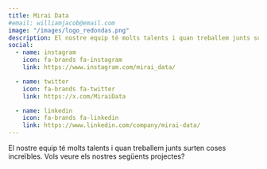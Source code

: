 ```yaml
---
title: Mirai Data
#email: williamjacob@email.com
image: "/images/logo_redondas.png"
description: El nostre equip té molts talents i quan treballem junts surten coses increïbles.
social:
  - name: instagram
    icon: fa-brands fa-instagram
    link: https://www.instagram.com/mirai_data/

  - name: twitter
    icon: fa-brands fa-twitter
    link: https://x.com/MiraiData

  - name: linkedin
    icon: fa-brands fa-linkedin
    link: https://www.linkedin.com/company/mirai-data/
---
```


El nostre equip té molts talents i quan treballem junts surten coses increïbles. Vols veure els nostres següents projectes?
